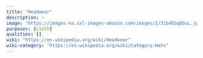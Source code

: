 ```yaml
---
title: "Headwear"
description: ~
image: "https://images-na.ssl-images-amazon.com/images/I/31b4EGqEboL.jpg"
purposes: [cloth]
qualities: []
wiki: "https://en.wikipedia.org/wiki/Headwear"
wiki-category: "https://en.wikipedia.org/wiki/Category:Hats"
---
```

